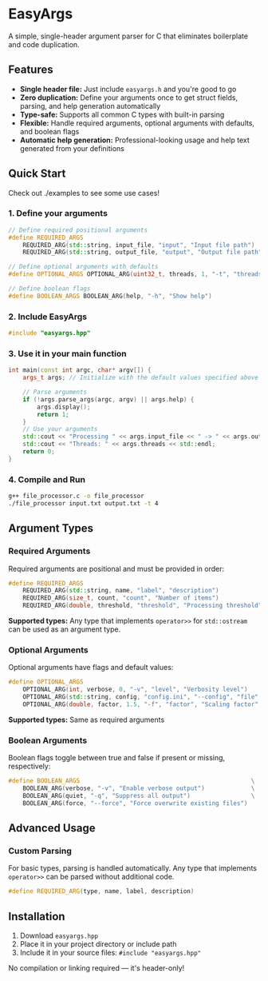 # EasyArgs

A simple, single-header argument parser for C that eliminates boilerplate and code duplication.

## Features

- **Single header file:** Just include `easyargs.h` and you're good to go
- **Zero duplication:** Define your arguments once to get struct fields, parsing, and help generation automatically
- **Type-safe:** Supports all common C types with built-in parsing
- **Flexible:** Handle required arguments, optional arguments with defaults, and boolean flags
- **Automatic help generation:** Professional-looking usage and help text generated from your definitions

## Quick Start

Check out ./examples to see some use cases!

### 1. Define your arguments

```c++
// Define required positional arguments
#define REQUIRED_ARGS                                                                                   \
    REQUIRED_ARG(std::string, input_file, "input", "Input file path")                                   \
    REQUIRED_ARG(std::string, output_file, "output", "Output file path")

// Define optional arguments with defaults
#define OPTIONAL_ARGS OPTIONAL_ARG(uint32_t, threads, 1, "-t", "threads", "Number of threads to use")

// Define boolean flags
#define BOOLEAN_ARGS BOOLEAN_ARG(help, "-h", "Show help")
```

### 2. Include EasyArgs

```c++
#include "easyargs.hpp"
```

### 3. Use it in your main function

```c++
int main(const int argc, char* argv[]) {
    args_t args; // Initialize with the default values specified above

    // Parse arguments
    if (!args.parse_args(argc, argv) || args.help) {
        args.display();
        return 1;
    }
    // Use your arguments
    std::cout << "Processing " << args.input_file << " -> " << args.output_file << std::endl;
    std::cout << "Threads: " << args.threads << std::endl;
    return 0;
}
```

### 4. Compile and Run

```bash
g++ file_processor.c -o file_processor
./file_processor input.txt output.txt -t 4
```

## Argument Types

### Required Arguments

Required arguments are positional and must be provided in order:

```c++
#define REQUIRED_ARGS                                                   \
    REQUIRED_ARG(std::string, name, "label", "description")             \
    REQUIRED_ARG(size_t, count, "count", "Number of items")             \
    REQUIRED_ARG(double, threshold, "threshold", "Processing threshold")
```

**Supported types:** Any type that implements `operator>>` for `std::ostream` can be used as an argument type.

### Optional Arguments

Optional arguments have flags and default values:

```c++
#define OPTIONAL_ARGS                                                                           \
    OPTIONAL_ARG(int, verbose, 0, "-v", "level", "Verbosity level")                             \
    OPTIONAL_ARG(std::string, config, "config.ini", "--config", "file", "Configuration file")   \
    OPTIONAL_ARG(double, factor, 1.5, "-f", "factor", "Scaling factor", 2)
```

**Supported types:** Same as required arguments

### Boolean Arguments

Boolean flags toggle between true and false if present or missing, respectively:

```c++
#define BOOLEAN_ARGS                                                \
    BOOLEAN_ARG(verbose, "-v", "Enable verbose output")             \
    BOOLEAN_ARG(quiet, "-q", "Suppress all output")                 \
    BOOLEAN_ARG(force, "--force", "Force overwrite existing files")
```

## Advanced Usage

### Custom Parsing

For basic types, parsing is handled automatically. Any type that implements `operator>>` can be parsed without additional code.

```c++
#define REQUIRED_ARG(type, name, label, description)
```

## Installation

1. Download `easyargs.hpp`
2. Place it in your project directory or include path
3. Include it in your source files: `#include "easyargs.hpp"`

No compilation or linking required &mdash; it's header-only!
